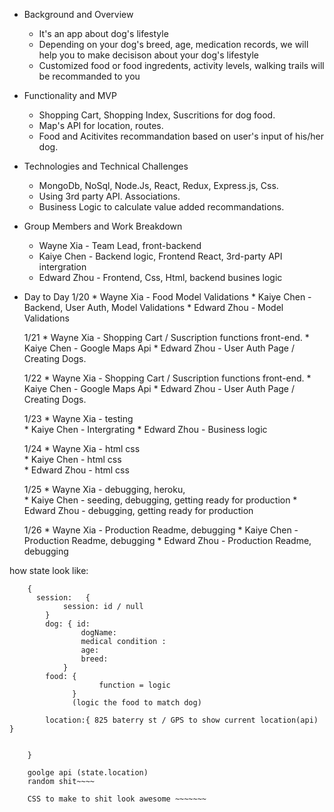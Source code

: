 - Background and Overview
    * It's an app about dog's lifestyle 
    * Depending on your dog's breed, age, medication records, we will help you to make decisison about your dog's lifestyle
    * Customized food or food ingredents, activity levels, walking trails will be recommanded to you 

- Functionality and MVP 
    * Shopping Cart, Shopping Index, Suscritions for dog food. 
    * Map's API for location, routes. 
    * Food and Acitivites recommandation based on user's input of his/her dog. 

- Technologies and Technical Challenges
    * MongoDb, NoSql, Node.Js, React, Redux, Express.js, Css. 
    * Using 3rd party API. Associations. 
    * Business Logic to calculate value added recommandations. 

- Group Members and Work Breakdown
    * Wayne Xia - Team Lead, front-backend
    * Kaiye Chen - Backend logic, Frontend React, 3rd-party API intergration
    * Edward Zhou - Frontend, Css, Html, backend busines logic 


- Day to Day
    1/20 
        * Wayne Xia - Food Model Validations 
        * Kaiye Chen - Backend, User Auth, Model Validations
        * Edward Zhou - Model Validations

    1/21 
        * Wayne Xia - Shopping Cart / Suscription functions front-end. 
        * Kaiye Chen - Google Maps Api 
        * Edward Zhou - User Auth Page / Creating Dogs.  


    1/22 
        * Wayne Xia - Shopping Cart / Suscription functions front-end. 
        * Kaiye Chen - Google Maps Api 
        * Edward Zhou - User Auth Page / Creating Dogs.  

    1/23
        * Wayne Xia - testing  
        * Kaiye Chen - Intergrating 
        * Edward Zhou - Business logic


    1/24 
        * Wayne Xia - html css   
        * Kaiye Chen - html css   
        * Edward Zhou - html css  


    1/25 
        * Wayne Xia - debugging, heroku,  
        * Kaiye Chen - seeding, debugging, getting ready for production
        * Edward Zhou - debugging, getting ready for production

    1/26 
        * Wayne Xia - Production Readme, debugging 
        * Kaiye Chen - Production Readme, debugging
        * Edward Zhou - Production Readme, debugging




how state look like: 

        {
          session:   {
                session: id / null 
            }
            dog: { id: 
                    dogName: 
                    medical condition : 
                    age: 
                    breed:
                }
            food: {
                        function = logic 
                  } 
                  (logic the food to match dog)

            location:{ 825 baterry st / GPS to show current location(api) } 
            

        }

        goolge api (state.location)
        random shit~~~~ 

        CSS to make to shit look awesome ~~~~~~~